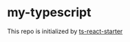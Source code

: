 # my-typescript

This repo is initialized by [ts-react-starter](https://github.com/Microsoft/TypeScript-React-Starter#typescript-react-starter)
